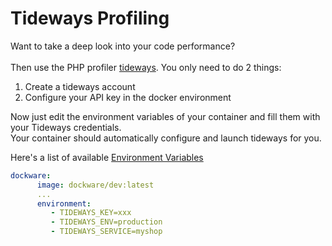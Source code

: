 # Tideways Profiling

Want to take a deep look into your code performance?\
\
Then use the PHP profiler [tideways](https://tideways.com). You only need to do 2 things:

1. Create a tideways account
2. Configure your API key in the docker environment

Now just edit the environment variables of your container and fill them with your Tideways credentials.\
Your container should automatically configure and launch tideways for you.

Here's a list of available [Environment Variables](../development/environment-variables.md)

```yaml
dockware:
      image: dockware/dev:latest
      ...
      environment:
         - TIDEWAYS_KEY=xxx
         - TIDEWAYS_ENV=production
         - TIDEWAYS_SERVICE=myshop
```
